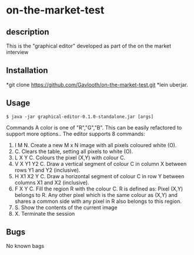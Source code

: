 # on-the-market-test

## description
This is the "graphical editor" developed as part of the
on the market interview

## Installation
*git clone  https://github.com/Gavlooth/on-the-market-test.git
*lein uberjar.


## Usage

    $ java -jar graphical-editor-0.1.0-standalone.jar [args]


Commands
A color is one of "R","G","B". This can be easily refactored to support more
options.. The editor supports 8 commands:
1. I M N. Create a new M x N image with all pixels coloured white (O).
2. C. Clears the table, setting all pixels to white (O).
3. L X Y C. Colours the pixel (X,Y) with colour C.
4. V X Y1 Y2 C. Draw a vertical segment of colour C in column X between rows Y1 and Y2
(inclusive).
5. H X1 X2 Y C. Draw a horizontal segment of colour C in row Y between columns X1 and X2
(inclusive).
6. F X Y C. Fill the region R with the colour C. R is defined as: Pixel (X,Y) belongs to R. Any other
pixel which is the same colour as (X,Y) and shares a common side with any pixel in R also
belongs to this region.
7. S. Show the contents of the current image
8. X. Terminate the session

## Bugs
No known bags




